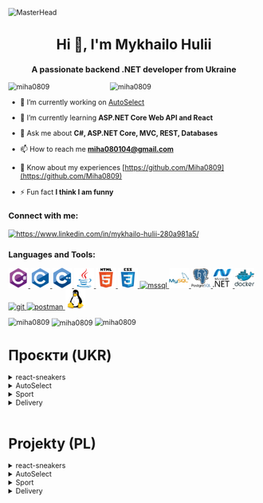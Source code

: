 ![MasterHead](https://miro.medium.com/v2/resize:fit:2000/format:webp/1*-ntL3Dsvc-dJ5cLGRtSuEw.gif)
<h1 align="center">Hi 👋, I'm Mykhailo Hulii</h1>
<h3 align="center">A passionate backend .NET developer from Ukraine</h3>
<img  align="right" width="300" src="https://i.postimg.cc/QMqB8Vp6/Image.jpg" alt="miha0809" />

<p align="left"> <img src="https://komarev.com/ghpvc/?username=miha0809&label=Profile%20views&color=0e75b6&style=flat" alt="miha0809" /> </p>

- 🔭 I’m currently working on [AutoSelect](https://github.com/Miha0809/AutoSelect)

- 🌱 I’m currently learning **ASP.NET Core Web API and React**

- 💬 Ask me about **C#, ASP.NET Core, MVC, REST, Databases**

- 📫 How to reach me **miha080104@gmail.com**

- 📄 Know about my experiences [https://github.com/Miha0809](https://github.com/Miha0809)

- ⚡ Fun fact **I think I am funny**

<h3 align="left">Connect with me:</h3>
<p align="left">
<a href="https://www.linkedin.com/in/mykhailo-hulii-280a981a5" target="blank"><img align="center" src="https://raw.githubusercontent.com/rahuldkjain/github-profile-readme-generator/master/src/images/icons/Social/linked-in-alt.svg" alt="https://www.linkedin.com/in/mykhailo-hulii-280a981a5/" height="30" width="40" /></a>
</p>

<h3 align="left">Languages and Tools:</h3>
<p align="left"> 
  <a href="https://www.w3schools.com/cs/" target="_blank" rel="noreferrer"> <img src="https://raw.githubusercontent.com/devicons/devicon/master/icons/csharp/csharp-original.svg" alt="csharp" width="40" height="40"/> </a>
  <a href="https://www.cprogramming.com/" target="_blank" rel="noreferrer"> <img src="https://raw.githubusercontent.com/devicons/devicon/master/icons/c/c-original.svg" alt="c" width="40" height="40"/> </a>
  <a href="https://www.w3schools.com/cpp/" target="_blank" rel="noreferrer"> <img src="https://raw.githubusercontent.com/devicons/devicon/master/icons/cplusplus/cplusplus-original.svg" alt="cplusplus" width="40" height="40"/> </a>
  <a href="https://www.java.com" target="_blank" rel="noreferrer"> <img src="https://raw.githubusercontent.com/devicons/devicon/master/icons/java/java-original.svg" alt="java" width="40" height="40"/> </a>
  <a href="https://www.w3.org/html/" target="_blank" rel="noreferrer"> <img src="https://raw.githubusercontent.com/devicons/devicon/master/icons/html5/html5-original-wordmark.svg" alt="html5" width="40" height="40"/> </a>
  <a href="https://www.w3schools.com/css/" target="_blank" rel="noreferrer"> <img src="https://raw.githubusercontent.com/devicons/devicon/master/icons/css3/css3-original-wordmark.svg" alt="css3" width="40" height="40"/> </a>
  <a href="https://www.microsoft.com/en-us/sql-server" target="_blank" rel="noreferrer"> <img src="https://www.svgrepo.com/show/303229/microsoft-sql-server-logo.svg" alt="mssql" width="40" height="40"/> </a>
  <a href="https://www.mysql.com/" target="_blank" rel="noreferrer"> <img src="https://raw.githubusercontent.com/devicons/devicon/master/icons/mysql/mysql-original-wordmark.svg" alt="mysql" width="40" height="40"/> </a>
  <a href="https://www.postgresql.org" target="_blank" rel="noreferrer"> <img src="https://raw.githubusercontent.com/devicons/devicon/master/icons/postgresql/postgresql-original-wordmark.svg" alt="postgresql" width="40" height="40"/> </a>
  <a href="https://dotnet.microsoft.com/" target="_blank" rel="noreferrer"> <img src="https://raw.githubusercontent.com/devicons/devicon/master/icons/dot-net/dot-net-original-wordmark.svg" alt="dotnet" width="40" height="40"/> </a>
  <a href="https://www.docker.com/" target="_blank" rel="noreferrer"> <img src="https://raw.githubusercontent.com/devicons/devicon/master/icons/docker/docker-original-wordmark.svg" alt="docker" width="40" height="40"/> </a>
  <a href="https://git-scm.com/" target="_blank" rel="noreferrer"> <img src="https://www.vectorlogo.zone/logos/git-scm/git-scm-icon.svg" alt="git" width="40" height="40"/> </a>
  <a href="https://postman.com" target="_blank" rel="noreferrer"> <img src="https://www.vectorlogo.zone/logos/getpostman/getpostman-icon.svg" alt="postman" width="40" height="40"/> </a>
  <a href="https://www.linux.org/" target="_blank" rel="noreferrer"> <img src="https://raw.githubusercontent.com/devicons/devicon/master/icons/linux/linux-original.svg" alt="linux" width="40" height="40"/> </a>
</p>

<img align="left" src="https://github-readme-stats.vercel.app/api?username=miha0809&show_icons=true&locale=en" alt="miha0809" />
&nbsp;<img align="center" src="https://github-readme-stats.vercel.app/api/top-langs?username=miha0809&show_icons=true&locale=en&layout=compact" alt="miha0809" />

<div style="display: inline-block;">
<!--   <img src="https://github.r2v.ch/codewars?user=Mark_Full&theme=light" alt="miha0809" /> -->
  <img src="https://github-readme-streak-stats.herokuapp.com/?user=miha0809&" alt="miha0809" />
</div>

# Проєкти (UKR)

<details>
<summary>react-sneakers</summary>

###### [Link](https://github.com/Miha0809/react-sneakers)

### Мета проєкту:
Попрактикуватись та зрозуміти:
- бібліотеку React;
- Пропси
- Хукі
- Надсилання запитів на back-end (mockapi) 

### Тривалість:
Жовтень 2024 - Жовтень 2024

### Технології front-end:
- Мова програмування: Javascript
- Бібліотеки: React, axios + fenth
</details>

<details>
<summary>AutoSelect</summary>

###### [Link](https://github.com/Miha0809/AutoSelect)

### Мета проєкту:
Створення повноцінного сайту для полегкшення пошуку спеціаліста по пошуку та огляду автомобіля.

### Тривалість:
Липень 2024 - 

### Технології back-end:
- Мова програмування: C#
- Фреймворки: ASP.NET Core, EntityFramework Core
- Бібліотеки: Identity, AutoMapper
- База даних: PostgreSQL
- Контейнеризація: Docker

### Технології front-end:
- Мова програмування: TypeScript
- Бібліотеки: React

### Архітектура:
- Проект монолітної архітектури
- API REST
- SPA

### Паттерни:
- SOLID
- KISS (Keep It Simple, Stupid)
- DRY (Don't Repeat Yourself)
- MVC (Model-View-Controller)
</details>


<details>
<summary>Sport</summary>

###### [Link](https://github.com/Miha0809/Sport)

### Мета проєкту:
Створити проект на тему "Розроблення веб-додатку для організації бігових змагань в режимі реального часу для ОС Android" на дипломну роботу для коледжа НТУ

### Тривалість:
Квітень 2024 - Травень 2024

### Технології:
- Мова програмування: C#
- Фреймворки: ASP.NET Core Web API, EntityFramework Core, Identity, AutoMapper
- База даних: PostgreSQL
- Хостинг: Render
- Контейнеризація: Docker

### Архітектура:
- Проект монолітної архітектури
- API REST

### Паттерни:
- SOLID
- KISS (Keep It Simple, Stupid)
- DRY (Don't Repeat Yourself)
- MVC (Model-View-Controller)
</details>


<details>
<summary>Delivery</summary>

###### [Link](https://github.com/Miha0809/Delivery)

### Мета проєкту:
Створення маркетплейсу для продажі домашніх продуктів.

### Тривалість:
Грудень 2023 - Травень 2024

### Технології:
- Мова програмування: C#
- Фреймворки: ASP.NET Core Web API, EntityFramework Core, Identity, AutoMapper
- База даних: PostgreSQL
- Хостинг: Render
- Контейнеризація: Docker

### Архітектура:
- Проект монолітної архітектури
- API REST

### Паттерни:
- MVC (Model-View-Controller)
    
### Роль:
- Роль: розробка back-end частини.
</details>


<br />


# Projekty (PL)

<details>
<summary>react-sneakers</summary>

###### [Link](https://github.com/Miha0809/react-sneakers)

### Cel projektu:
poćwiczyć oraz zrozumieć:
- bibliotekę React;
- propsy
- hooks
- Wysłanie requestów на back-end (mockapi) 

### Czas trwania:
Październik 2024 - Październik 2024

### Technologie front-end:
- Język programowania: Javascript
- Biblioteki: React, axios + fenth
</details>

<details>
<summary>AutoSelect</summary>

###### [Link](https://github.com/Miha0809/AutoSelect)

### Cel projektu:
Stworzenie pełnoprawnej strony internetowej ułatwiającej wyszukiwanie specjalisty w zakresie wyszukiwania i przeglądu samochodu.

### Czas trwania:
Lipiec 2024 - 

### Technologie back-end:
- Język programowania: C#
- Frameworki: ASP.NET Core Web API, EntityFramework Core
- Biblioteki: Identity, AutoMapper
- Baza danych: PostgreSQL
- Konteneryzacja: Docker

### Technologie front-end:
- Język programowania: TypeScript
- Biblioteki: React

### Architektura:
- Monolitna architektura projekta
- API REST
- SPA

### Wzorce:
- SOLID
- KISS (Keep It Simple, Stupid)
- DRY (Don't Repeat Yourself)
- MVC (Model-View-Controller)
</details>


<details>
<summary>Sport</summary>

###### [Link](https://github.com/Miha0809/Sport)

### Cel projektu:
Utwórz projekt pt. „Rozwój aplikacji internetowej do zawodów biegowych w czasie rzeczywistym dla systemu Android” na potrzeby pracy dyplomowej

### Czas trwania:
Kwiecień 2024 - Maj 2024

### Technologie:
- Język programowania: C#
- Frameworki: ASP.NET Core, EntityFramework Core, Identity, AutoMapper
- Baza danych: PostgreSQL
- Hosting: Render
- Konteneryzacja: Docker

### Architektura:
- Monolitna architektura projekta
- API REST

### Wzorce:
- SOLID
- KISS (Keep It Simple, Stupid)
- DRY (Don't Repeat Yourself)
- MVC (Model-View-Controller)
</details>


<details>
<summary>Delivery</summary>

###### [Link](https://github.com/Miha0809/Delivery)

### Cel projektu:
Stworzenie marketplace produktów domowych

### Czas trwania:
Grudzień 2023 - Maj 2024

### Technologie:
- Język programowania: C#
- Frameworki: ASP.NET Core, EntityFramework Core, Identity, AutoMapper
- Baza danych: PostgreSQL
- Hosting: Render
- Konteneryzacja: Docker

### Architektura:
- Monolitna architektura projekta
- API REST

### Wzorce:
- MVC (Model-View-Controller)
    
### Rola:
- Rola: rozwój części back-endowej.
</details>
